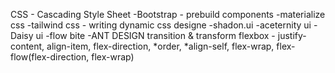 CSS - Cascading Style Sheet
-Bootstrap - prebuild components
-materialize css 
-tailwind css - writing dynamic css designe
-shadon.ui
-aceternity ui
-Daisy ui
-flow bite
-ANT DESIGN
transition & transform
flexbox - justify-content, align-item, flex-direction, *order, *align-self, flex-wrap, flex-flow(flex-direction, flex-wrap)